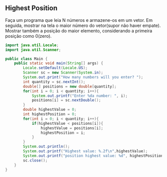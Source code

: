 ## Highest Position

Faça um programa que leia N números e armazene-os em um vetor. Em seguida, mostrar na tela o maior número do vetor(supor não haver empate). Mostrar também a posição do maior elemento, considerando a primeira posição como 0(zero).

```java
import java.util.Locale;
import java.util.Scanner;

public class Main {
    public static void main(String[] args) {
        Locale.setDefault(Locale.US);
        Scanner sc = new Scanner(System.in);
        System.out.print("How many numbers will you enter? ");
        int quantity = sc.nextInt();
        double[] positions = new double[quantity];
        for(int i = 0; i < quantity; i++){
            System.out.printf("Enter %da number: ", i);
            positions[i] = sc.nextDouble();
        }
        double highestValue = 0;
        int highestPosition = 0;
        for(int i = 0; i < quantity; i++){
            if(highestValue < positions[i]){
                highestValue = positions[i];
                highestPosition = i;
            }
        }
        System.out.println();
        System.out.printf("Highest value: %.2f\n",highestValue);
        System.out.printf("position highest value: %d", highestPosition);
        sc.close();
    }
}
```
